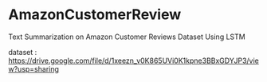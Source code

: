 # AmazonCustomerReview
Text Summarization on Amazon Customer Reviews Dataset Using LSTM

dataset : https://drive.google.com/file/d/1xeezn_v0K865UVi0K1kpne3BBxGDYJP3/view?usp=sharing

